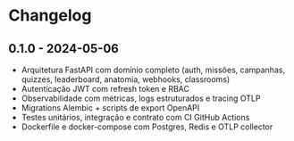# Changelog

## 0.1.0 - 2024-05-06
- Arquitetura FastAPI com domínio completo (auth, missões, campanhas, quizzes, leaderboard, anatomia, webhooks, classrooms)
- Autenticação JWT com refresh token e RBAC
- Observabilidade com métricas, logs estruturados e tracing OTLP
- Migrations Alembic + scripts de export OpenAPI
- Testes unitários, integração e contrato com CI GitHub Actions
- Dockerfile e docker-compose com Postgres, Redis e OTLP collector
